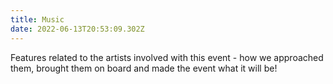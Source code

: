 ```yaml
---
title: Music
date: 2022-06-13T20:53:09.302Z
---
```

Features related to the artists involved with this event - how we approached them, brought them on board and made the event what it will be!